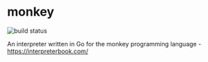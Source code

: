 # monkey
![build status](https://github.com/arjunmayilvaganan/monkey/actions/workflows/go.yml/badge.svg)

An interpreter written in Go for the monkey programming language - https://interpreterbook.com/
